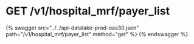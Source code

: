 # GET /v1/hospital_mrf/payer_list

{% swagger src="../../api-datalake-prod-oas30.json" path="/v1/hospital_mrf/payer_list" method="get" %}
{% endswagger %}

